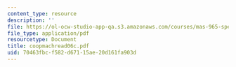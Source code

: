 ```yaml
---
content_type: resource
description: ''
file: https://ol-ocw-studio-app-qa.s3.amazonaws.com/courses/mas-965-special-topics-in-media-technology-cooperative-machines-fall-2003/70463fbcf582d67115ae20d161fa903d_coopmachread06c.pdf
file_type: application/pdf
resourcetype: Document
title: coopmachread06c.pdf
uid: 70463fbc-f582-d671-15ae-20d161fa903d
---
```

